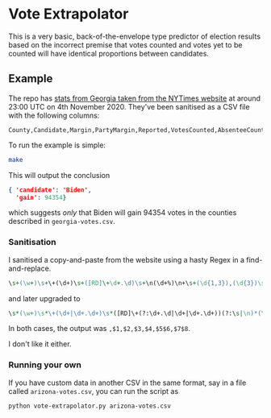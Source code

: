 # Vote Extrapolator

This is a very basic, back-of-the-envelope type predictor of election results
based on the incorrect premise that votes counted and votes yet to be counted will
have identical proportions between candidates.

## Example

The repo has [stats from Georgia taken from the NYTimes website](https://www.nytimes.com/interactive/2020/11/03/us/elections/results-georgia.html)
at around 23:00 UTC on 4th November 2020.
They've been sanitised as a CSV file with the following columns:

```csv
County,Candidate,Margin,PartyMargin,Reported,VotesCounted,AbsenteeCounted
```

To run the example is simple:

```sh
make
```

This will output the conclusion

```json
{ 'candidate': 'Biden',
  'gain': 94354}
```

which suggests _only_ that Biden will gain 94354 votes in the counties described in `georgia-votes.csv`.

### Sanitisation

I sanitised a copy-and-paste from the website using a hasty Regex in a find-and-replace.

```perl
\s+(\w+)\s+\+(\d+)\s+([RD]\+\d+.\d)\s+\n(\d+%)\n+\s+(\d{1,3}),(\d{3})\s+(\d{1,3}),(\d{3})
```

and later upgraded to

```perl
\s*(\w+)\s*\+(\d+|\d+.\d+)\s*([RD]\+(?:\d+.\d|\d+|\d+.\d+))(?:\s|\n)*(\d+%)(?:\n|\s)*(\d{1,3})?,?(\d{3})\s+(\d{1,3})?,?(\d{3})
```

In both cases, the output was `,$1,$2,$3,$4,$5$6,$7$8`.

I don't like it either.

### Running your own

If you have custom data in another CSV in the same format,
say in a file called `arizona-votes.csv`, you can run the script as

```sh
python vote-extrapolator.py arizona-votes.csv
```